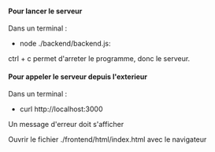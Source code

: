 #### Pour lancer le serveur 

Dans un terminal : 
- node ./backend/backend.js: 

ctrl + c permet d'arreter le programme, donc le serveur.

#### Pour appeler le serveur depuis l'exterieur

Dans un terminal : 
- curl http://localhost:3000

Un message d'erreur doit s'afficher

Ouvrir le fichier ./frontend/html/index.html avec le navigateur
